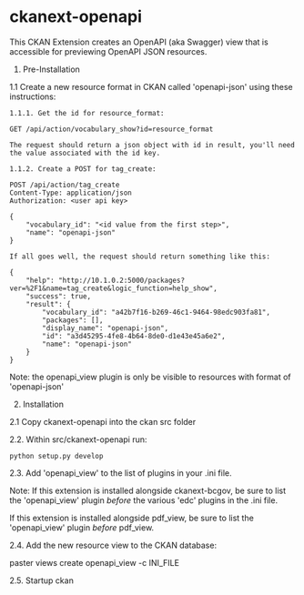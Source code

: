 # ckanext-openapi

This CKAN Extension creates an OpenAPI (aka Swagger) view that is accessible 
for previewing OpenAPI JSON resources.

1. Pre-Installation

1.1 Create a new resource format in CKAN called 'openapi-json' using these 
    instructions:

    1.1.1. Get the id for resource_format:

    GET /api/action/vocabulary_show?id=resource_format

    The request should return a json object with id in result, you'll need the value associated with the id key.

    1.1.2. Create a POST for tag_create:
    
    POST /api/action/tag_create
    Content-Type: application/json
    Authorization: <user api key>

    {
        "vocabulary_id": "<id value from the first step>",
        "name": "openapi-json"
    }

    If all goes well, the request should return something like this:

    {
        "help": "http://10.1.0.2:5000/packages?ver=%2F1&name=tag_create&logic_function=help_show", 
        "success": true, 
        "result": {
            "vocabulary_id": "a42b7f16-b269-46c1-9464-98edc903fa81", 
            "packages": [], 
            "display_name": "openapi-json", 
            "id": "a3d45295-4fe8-4b64-8de0-d1e43e45a6e2", 
            "name": "openapi-json"
        }
    }

  
  
  
  Note: the openapi_view plugin is only be visible to resources with format
  of 'openapi-json'



2. Installation

2.1 Copy ckanext-openapi into the ckan src folder

2.2. Within src/ckanext-openapi run: 

    python setup.py develop

2.3. Add 'openapi_view' to the list of plugins in your .ini file.

  Note: If this extension is installed alongside ckanext-bcgov, be sure to 
  list the 'openapi_view' plugin *before* the various 'edc' plugins in the 
  .ini file.

  If this extension is installed alongside pdf_view, be sure to 
  list the 'openapi_view' plugin *before* pdf_view.

2.4. Add the new resource view to the CKAN database:

  paster views create openapi_view -c INI_FILE

2.5. Startup ckan